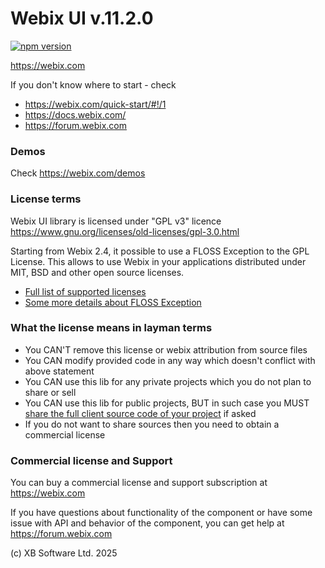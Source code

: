 Webix UI v.11.2.0
================

[![npm version](https://badge.fury.io/js/webix.svg)](https://badge.fury.io/js/webix)

https://webix.com

If you don't know where to start - check 

- https://webix.com/quick-start/#!/1
- https://docs.webix.com/
- https://forum.webix.com


### Demos

Check https://webix.com/demos


### License terms

Webix UI library is licensed under "GPL v3" licence
https://www.gnu.org/licenses/old-licenses/gpl-3.0.html

Starting from Webix 2.4, it possible to use a FLOSS Exception to the GPL License. This allows to use Webix in your applications distributed under MIT, BSD and other open source licenses. 

- [Full list of supported licenses](https://webix.com/legalnote/license-exception/)
- [Some more details about FLOSS Exception](https://webix.com/blog/using-webix-in-open-source/)

### What the license means in layman terms

- You CAN'T remove this license or webix attribution from source files
- You CAN modify provided code in any way which doesn't conflict with above statement
- You CAN use this lib for any private projects which you do not plan to share or sell
- You CAN use this lib for public projects, BUT in such case you MUST [share the full client source code of your project](https://forum.webix.com/t/does-an-open-source-app-that-uses-webix-have-to-become-gpl-licensed/8995) if asked
- If you do not want to share sources then you need to obtain a commercial license


### Commercial license and Support

You can buy a commercial license and support subscription at https://webix.com

If you have questions about functionality of the component 
or have some issue with API and behavior of the component,
you can get help at https://forum.webix.com



(c) XB Software Ltd. 2025